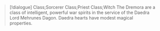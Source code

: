 >[!dialogue] Class;Sorcerer Class;Priest Class;Witch
>The Dremora are a class of intelligent, powerful war spirits in the service of the Daedra Lord Mehrunes Dagon. Daedra hearts have modest magical properties.